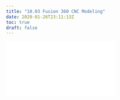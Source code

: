 ```yaml
---
title: "10.03 Fusion 360 CNC Modeling"
date: 2020-01-26T23:11:13Z
toc: true
draft: false
---
```


![Link to included file contents](../../../../3d-modeling/fusion-360/fusion-360-cnc-modeling.md)
